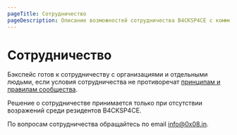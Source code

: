 ```yaml
---
pageTitle: Сотрудничество
pageDescription: Описание возможностей сотрудничества B4CKSP4CE с коммерческими структурами
---
```


# Сотрудничество

Бэкспейс готов к сотрудничеству с организациями и отдельными людьми, если условия сотрудничества не противоречат [принципам и правилам сообщества](/principles-rules.html).

Решение о сотрудничестве принимается только при отсутствии возражений среди резидентов B4CKSP4CE.

По вопросам сотрудничества обращайтесь по email [info@0x08.in](mailto:info@0x08.in).
